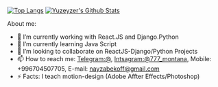 [![Top Langs](https://github-readme-stats.vercel.app/api/top-langs/?username=Emir-naiz&layout=compact&hide_border=true)](https://github.com/emir-naiz) [<img alt="Yuzeyzer's Github Stats" src="https://github-readme-stats.vercel.app/api?username=Emir-naiz&show_icons=true&hide_border=true">](https://github.com/emir-naiz)

About me:

- 🔭 I’m currently working with React.JS and Django.Python
- 🌱 I’m currently learning Java Script
- 👯 I’m looking to collaborate on ReactJS-Django/Python Projects
- 📫 How to reach me: [Telegram:@](https://t.me/emir_naiz), [Intsagram:@777_montana](https://www.instagram.com/777_montana), Mobile: +996704507705, E-mail: nayzabekoff@gmail.com
- ⚡ Facts: I teach motion-design (Adobe Affter Effects/Photoshop)
